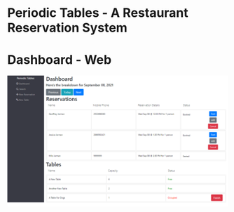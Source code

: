 # Periodic Tables - A Restaurant Reservation System

# Dashboard - Web

![webdash](/SCREENSHOTS/DASHBOARD.png)
